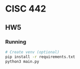 # CISC 442

## HW5

### Running

```bash
# Create venv (optional)
pip install -r requirements.txt
python3 main.py
```
